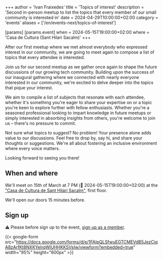 +++
author = 'Ivan Fraixedes'
title = 'Topics of interest'
description = 'Second in-person meetup to list the topics that every member of our small community is interested in'
date = 2024-04-29T10:00:00+02:00
category = 'events'
aliases = ['/en/events-next/topics-of-interest']

[params]
[params.event]
when = 2024-05-15T19:00:00+02:00
where = 'Casa de Cultura (Sant Hilari Sacalm)'
+++

After our first meetup where we met almost everybody who expressed interest in our community, we are going to meet again to compose a list of topics that every attendee is interested.
<!--more-->

Join us for our second meetup as we gather once again to shape the future discussions of our growing tech community. Building upon the success of our inaugural gathering where we connected with nearly everyone interested in our community, we're excited to delve deeper into the topics that pique your interest.

We aim to compile a list of subjects that resonate with each attendee, whether it's something you're eager to share your expertise on or a topic you're keen to explore further with fellow enthusiasts. Whether you're a seasoned professional looking to impart knowledge in future meetups or simply interested in absorbing insights from others, you're welcome to join us – there's no pressure to commit.

Not sure what topics to suggest? No problem! Your presence alone adds value to our discussions. Feel free to drop by, say hi, and share your thoughts or suggestions. We're all about fostering an inclusive environment where every voice matters.

Looking forward to seeing you there!

## When and where

We'll meet on 15th of March at 7 PM (🤖 2024-05-15T19:00:00+02:00) at the ["Casa de Cultura de Sant Hilari Sacalm"](https://maps.app.goo.gl/9ApT5MCTBNBJPa5AA), first floor.

We'll open our doors 15 minutes before.

## Sign up

:warning: Please before sign up to the event, [sign up as a member](/sign-up-member).

{{< google-form src="https://docs.google.com/forms/d/e/1FAIpQLSfwuEGTCMEVdB5JezCiqA8zArfKt8NXKYeIrqWlUHHKKSVsIw/viewform?embedded=true" width="95%" height="600px" >}}
